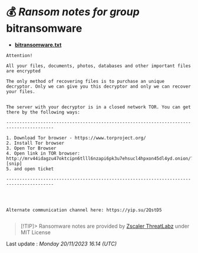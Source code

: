 # 💰 _Ransom notes for group_ bitransomware
* **[bitransomware.txt](https://ransomware.live/ransomware_notes/bitransomware/bitransomware.txt)**

```
Attention! 

All your files, documents, photos, databases and other important files are encrypted

The only method of recovering files is to purchase an unique decryptor. Only we can give you this decryptor and only we can recover your files.


The server with your decryptor is in a closed network TOR. You can get there by the following ways:

----------------------------------------------------------------------------------------

1. Download Tor browser - https://www.torproject.org/ 
2. Install Tor browser 
3. Open Tor Browser 
4. Open link in TOR browser:   http://mrv44idagzu47oktcipn6tlll6nzapi6pk3u7ehsucl4hpxon45dl4yd.onion/?[snip] 
5. and open ticket 

----------------------------------------------------------------------------------------




Alternate communication channel here: https://yip.su/2QstD5


```


> [!TIP]> Ransomware notes are provided by [Zscaler ThreatLabz](https://github.com/threatlabz/ransomware_notes) under MIT License
> 




Last update : _Monday 20/11/2023 16.14 (UTC)_

